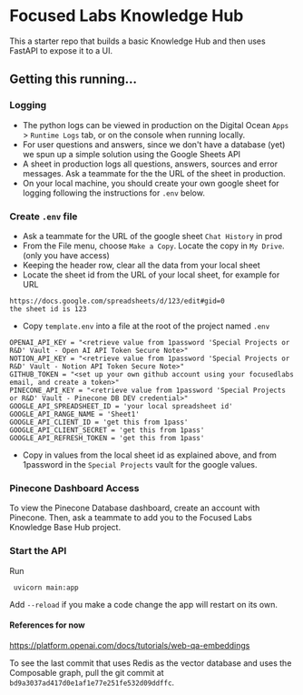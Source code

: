 # Focused Labs Knowledge Hub

This a starter repo that builds a basic Knowledge Hub and then uses FastAPI to expose it to a UI. 



## Getting this running...

### Logging
- The python logs can be viewed in production on the Digital Ocean `Apps` > `Runtime Logs` tab, or on the console when running locally.
- For user questions and answers, since we don't have a database (yet) we spun up a simple solution using the Google Sheets API
- A sheet in production logs all questions, answers, sources and error messages. Ask a teammate for the the URL of the sheet in production.
- On your local machine, you should create your own google sheet for logging following the instructions for `.env` below.

### Create `.env` file
- Ask a teammate for the URL of the google sheet `Chat History` in prod
- From the File menu, choose `Make a Copy`. Locate the copy in `My Drive`. (only you have access)
- Keeping the header row, clear all the data from your local sheet
- Locate the sheet id from the URL of your local sheet, for example for URL
```
https://docs.google.com/spreadsheets/d/123/edit#gid=0
the sheet id is 123
```
- Copy `template.env` into a file at the root of the project named `.env`
```
OPENAI_API_KEY = "<retrieve value from 1password 'Special Projects or R&D' Vault - Open AI API Token Secure Note>"
NOTION_API_KEY = "<retrieve value from 1password 'Special Projects or R&D' Vault - Notion API Token Secure Note>"
GITHUB_TOKEN = "<set up your own github account using your focusedlabs email, and create a token>"
PINECONE_API_KEY = "<retrieve value from 1password 'Special Projects or R&D' Vault - Pinecone DB DEV credential>"
GOOGLE_API_SPREADSHEET_ID = 'your local spreadsheet id'
GOOGLE_API_RANGE_NAME = 'Sheet1'
GOOGLE_API_CLIENT_ID = 'get this from 1pass'
GOOGLE_API_CLIENT_SECRET = 'get this from 1pass'
GOOGLE_API_REFRESH_TOKEN = 'get this from 1pass'
```
- Copy in values from the local sheet id as explained above, and from 1password in the `Special Projects` vault for the google values.

### Pinecone Dashboard Access
To view the Pinecone Database dashboard, create an account with Pinecone. Then, ask a teammate to add you to the Focused Labs Knowledge Base Hub project. 

### Start the API
Run
```
 uvicorn main:app
```
Add `--reload` if you make a code change the app will restart on its own.

#### References for now
https://platform.openai.com/docs/tutorials/web-qa-embeddings

To see the last commit that uses Redis as the vector database and uses the Composable graph, 
pull the git commit at `bd9a3037ad417d0e1af1e77e251fe532d09ddffc`.